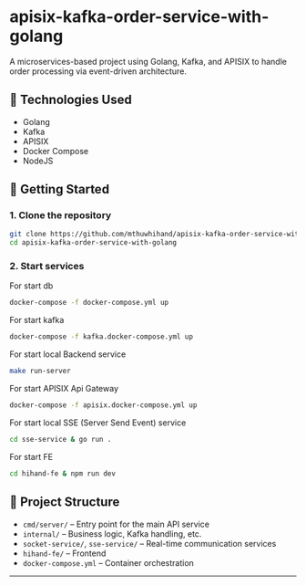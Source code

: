 # apisix-kafka-order-service-with-golang

A microservices-based project using Golang, Kafka, and APISIX to handle order processing via event-driven architecture.

## 🧰 Technologies Used

* Golang
* Kafka
* APISIX
* Docker Compose
* NodeJS

## 🚀 Getting Started

### 1. Clone the repository

```bash
git clone https://github.com/mthuwhihand/apisix-kafka-order-service-with-golang.git
cd apisix-kafka-order-service-with-golang
```

### 2. Start services

For start db
```bash
docker-compose -f docker-compose.yml up
```

For start kafka
```bash
docker-compose -f kafka.docker-compose.yml up
```

For start local Backend service
```bash
make run-server
```

For start APISIX Api Gateway 
```bash
docker-compose -f apisix.docker-compose.yml up
```

For start local SSE (Server Send Event) service
```bash
cd sse-service & go run .
```

For start FE
```bash
cd hihand-fe & npm run dev
```


## 📁 Project Structure

* `cmd/server/` – Entry point for the main API service
* `internal/` – Business logic, Kafka handling, etc.
* `socket-service/`, `sse-service/` – Real-time communication services
* `hihand-fe/` – Frontend
* `docker-compose.yml` – Container orchestration
---
